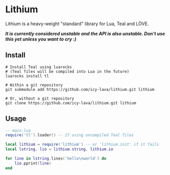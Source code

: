 # Lithium

Lithium is a heavy-weight "standard" library for Lua, Teal and LÖVE.

***It is currently considered unstable and the API is also unstable. Don't use this yet unless you want to cry :)***

## Install

```shell
# Install Teal using luarocks
# (Teal files will be compiled into Lua in the future)
luarocks install tl

# Within a git repository
git submodule add https://github.com/icy-lava/lithium.git lithium

# Or, without a git repository
git clone https://github.com/icy-lava/lithium.git lithium
```

## Usage

```lua
-- main.lua
require('tl').loader() -- If using uncompiled Teal files

local lithium = require('lithium') -- or 'lithium.init' if it fails
local lstring, lio = lithium.string, lithium.io

for line in lstring.lines('hello\nworld') do
    lio.pprint(line)
end
```
